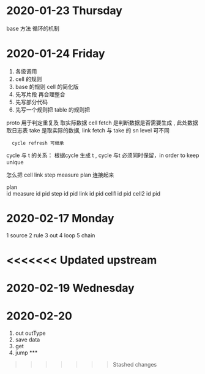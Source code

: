 # 2020-01-23  Thursday 

   base 方法 
   循环的机制 

# 2020-01-24  Friday 

1. 各级调用 
2. cell 的规则 
3. base 的规则 cell 的简化版 
4. 先写片段 再合理整合
5. 先写部分代码 
6. 先写一个规则把 table 的规则把


proto 用于判定重复及 取实际数据 
   cell 
      fetch 是判断数据是否需要生成 ,
         此处数据 取日志表 
      take   是取实际的数据, 
   link 
      fetch  与 take 的  sn level 可不同 

      cycle refresh 可继承  


   cycle 与 t 的关系：
   根据cycle 生成 t , cycle 与t 必须同时保留，in order to keep unique


怎么把 cell  link  step measure plan 连接起来 



plan  
   id
   measure 
         id 
         pid 
         step 
            id 
            pid 
            link 
               id 
               pid 
               cell1 
                  id 
                  pid 
               cell2
                  id 
                  pid    


 


# 2020-02-17  Monday 
1 source 
2 rule 
3 out 
4 loop 
5 chain

<<<<<<< Updated upstream
=======

# 2020-02-19  Wednesday 


# 2020-02-20

1. out outType
2. save data 
3. get 
4. jump *** 
>>>>>>> Stashed changes
